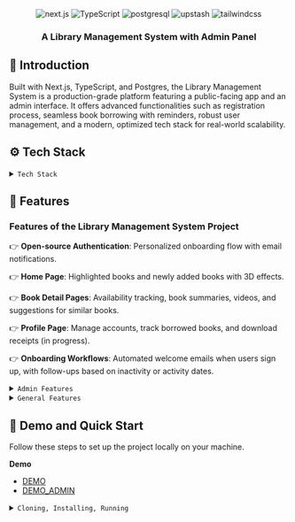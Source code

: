 <div align="center">
  <div>
    <img src="https://img.shields.io/badge/-Next_JS-black?style=for-the-badge&logoColor=white&logo=nextdotjs&color=000000" alt="next.js" />
    <img src="https://img.shields.io/badge/-TypeScript-black?style=for-the-badge&logoColor=white&logo=typescript&color=3178C6" alt="TypeScript" />
    <img src="https://img.shields.io/badge/-PostgreSQL-black?style=for-the-badge&logoColor=white&logo=postgresql&color=4169E1" alt="postgresql" />
    <img src="https://img.shields.io/badge/-Upstash-black?style=for-the-badge&logoColor=white&logo=upstash&color=00E9A3" alt="upstash" />
    <img src="https://img.shields.io/badge/-Tailwind_CSS-black?style=for-the-badge&logoColor=white&logo=tailwindcss&color=06B6D4" alt="tailwindcss" />
  </div>

  <h3 align="center">A Library Management System with Admin Panel</h3>
</div>

## <a name="introduction">🤖 Introduction</a>

Built with Next.js, TypeScript, and Postgres, the Library Management System is a production-grade platform featuring a public-facing app and an admin interface. It offers advanced functionalities such as registration process, seamless book borrowing with reminders, robust user management, and a modern, optimized tech stack for real-world scalability.

## <a name="tech-stack">⚙️ Tech Stack</a>

<details>
  <summary><code>Tech Stack</code></summary>
  - Next.js
- PostgreSQL
- Upstash
- ImageKit
- TypeScript
- Resend
- Tailwind CSS
</details>

## <a name="features">🔋 Features</a>

### Features of the Library Management System Project

👉 **Open-source Authentication**: Personalized onboarding flow with email notifications.  

👉 **Home Page**: Highlighted books and newly added books with 3D effects.   

👉 **Book Detail Pages**: Availability tracking, book summaries, videos, and suggestions for similar books.  

👉 **Profile Page**: Manage accounts, track borrowed books, and download receipts (in progress).  

👉 **Onboarding Workflows**: Automated welcome emails when users sign up, with follow-ups based on inactivity or activity dates.

<details>
  <summary><code>Admin Features</code></summary>
  
  ### **Admin features are only accessible to a user with the following credentials**

  Email: **admin@admin.com**
  
  Password: **test1234**
  
👉 **Analytics Dashboard**: Statistics, new users, books, borrow requests, and more.  

👉 **All Users Page**: View and manage users, including approving or revoking access (in progress).  

👉 **Account Requests Page**: Admin approval for account requests, with email notifications for user verification (in progress).  

👉 **All Books Page**: List and manage all library books with advanced search, pagination, and filters (in progress). 

👉 **Book Management Forms**: Add new books and edit existing entries.
</details>

<details>
  <summary><code>General Features</code></summary>
  
👉 **Advanced Functionalities**: Caching, rate-limiting, DDoS protection, and custom notifications.  

👉 **Database Management**: Postgres with Neon for scalable and collaborative database handling.  

👉 **Real-time Media Processing**: ImageKit for image and video optimization and transformations. 

👉 **Efficient Caching**: Upstash Redis for caching, workflows, and triggers.  

👉 **Database ORM**: Drizzle ORM for simplified and efficient database interactions.  

👉 **Modern UI/UX**: Built with TailwindCSS, ShadCN, and other cutting-edge tools.  

👉 **Technology Stack**: Next.js with TypeScript for scalable development, and NextAuth for robust authentication.  

</details>

## <a name="quick-start">🤸 Demo and Quick Start</a>

Follow these steps to set up the project locally on your machine.

**Demo**

- [DEMO](https://bookwise-weld.vercel.app/)
- [DEMO_ADMIN](https://bookwise-weld.vercel.app/admin)

<details>
  <summary><code>Cloning, Installing, Running</code></summary>
    
**Cloning the Repository**

```bash
git clone https://github.com/Sasha-Krasnoshchokov/bookwise
cd bookwise_dashboard
```

**Installation**

Install the project dependencies using npm:

```bash
npm install
```

**Set Up Environment Variables**

Create a new file named `.env.local` in the root of your project and add the following content:

```env
NEXT_PUBLIC_IMAGEKIT_PUBLIC_KEY=
IMAGEKIT_PRIVATE_KEY=
NEXT_PUBLIC_IMAGEKIT_URL_ENDPOINT=

NEXT_PUBLIC_API_ENDPOINT=
NEXT_PUBLIC_PROD_API_ENDPOINT=

DATABASE_URL=

UPSTASH_REDIS_URL=
UPSTASH_REDIS_TOKEN=

AUTH_SECRET=

# Required for workflow
QSTASH_URL=
QSTASH_TOKEN=
```

Replace the placeholder values with your actual ImageKit, NeonDB, and Upstash credentials. You can obtain these credentials by signing up on the [ImageKit](https://bit.ly/49zmXkt), [NeonDB](https://fyi.neon.tech/1jsm), and [Upstash](https://upstash.com/?utm_source=jsmastery1). 

**Running the Project**

```bash
npm run dev
```

Open [http://localhost:3000](http://localhost:3000) in your browser to view the project.

</details>
